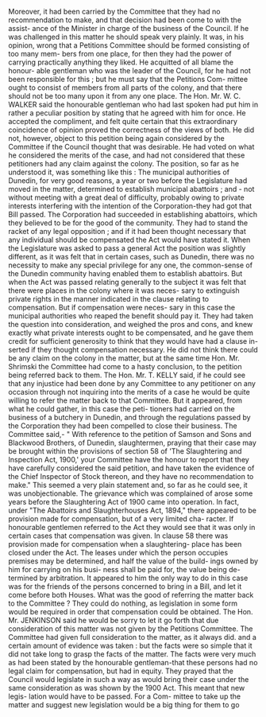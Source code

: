 Moreover, it had been carried by the Committee that they had no recommendation to make, and that decision had been come to with the assist- ance of the Minister in charge of the business of the Council. If he was challenged in this matter he should speak very plainly. It was, in his opinion, wrong that a Petitions Committee should be formed consisting of too many mem- bers from one place, for then they had the power of carrying practically anything they liked. He acquitted of all blame the honour- able gentleman who was the leader of the Council, for he had not been responsible for this ; but he must say that the Petitions Com- mittee ought to consist of members from all parts of the colony, and that there should not be too many upon it from any one place. The Hon. Mr. W. C. WALKER said the honourable gentleman who had last spoken had put him in rather a peculiar position by stating that he agreed with him for once. He accepted the compliment, and felt quite certain that this extraordinary coincidence of opinion proved the correctness of the views of both. He did not, however, object to this petition being again considered by the Committee if the Council thought that was desirable. He had voted on what he considered the merits of the case, and had not considered that these petitioners had any claim against the colony. The position, so far as he understood it, was something like this : The municipal authorities of Dunedin, for very good reasons, a year or two before the Legislature had moved in the matter, determined to establish municipal abattoirs ; and - not without meeting with a great deal of difficulty, probably owing to private interests interfering with the intention of the Corporation-they had got that Bill passed. The Corporation had succeeded in establishing abattoirs, which they believed to be for the good of the community. They had to stand the racket of any legal opposition ; and if it had been thought necessary that any individual should be compensated the Act would have stated it. When the Legislature was asked to pass a general Act the position was slightly different, as it was felt that in certain cases, such as Dunedin, there was no necessity to make any special privilege for any one, the common-sense of the Dunedin community having enabled them to establish abattoirs. But when the Act was passed relating generally to the subject it was felt that there were places in the colony where it was neces- sary to extinguish private rights in the manner indicated in the clause relating to compensation. But if compensation were neces- sary in this case the municipal authorities who reaped the benefit should pay it. They had taken the question into consideration, and weighed the pros and cons, and knew exactly what private interests ought to be compensated, and he gave them credit for sufficient generosity to think that they would have had a clause in- serted if they thought compensation necessary. He did not think there could be any claim on the colony in the matter, but at the same time Hon. Mr. Shrimski the Committee had come to a hasty conclusion, to the petition being referred back to them. The Hon. Mr. T. KELLY said, if he could see that any injustice had been done by any Committee to any petitioner on any occasion through not inquiring into the merits of a case he would be quite willing to refer the matter back to that Committee. But it appeared, from what he could gather, in this case the peti- tioners had carried on the business of a butchery in Dunedin, and through the regulations passed by the Corporation they had been compelled to close their business. The Committee said,- " With reference to the petition of Samson and Sons and Blackwood Brothers, of Dunedin, slaughtermen, praying that their case may be brought within the provisions of section 58 of 'The Slaughtering and Inspection Act, 1900,' your Committee have the honour to report that they have carefully considered the said petition, and have taken the evidence of the Chief Inspector of Stock thereon, and they have no recommendation to make." This seemed a very plain statement and, so far as he could see, it was unobjectionable. The grievance which was complained of arose some years before the Slaughtering Act of 1900 came into operation. In fact, under "The Abattoirs and Slaughterhouses Act, 1894," there appeared to be provision made for compensation, but of a very limited cha- racter. If honourable gentlemen referred to the Act they would see that it was only in certain cases that compensation was given. In clause 58 there was provision made for compensation when a slaughtering- place has been closed under the Act. The leases under which the person occupies premises may be determined, and half the value of the build- ings owned by him for carrying on his busi- ness shall be paid for, the value being de- termined by arbitration. It appeared to him the only way to do in this case was for the friends of the persons concerned to bring in a Bill, and let it come before both Houses. What was the good of referring the matter back to the Committee ? They could do nothing, as legislation in some form would be required in order that compensation could be obtained. The Hon. Mr. JENKINSON said he would be sorry to let it go forth that due consideration of this matter was not given by the Petitions Committee. The Committee had given full consideration to the matter, as it always did. and a certain amount of evidence was taken : but the facts were so simple that it did not take long to grasp the facts of the matter. The facts were very much as had been stated by the honourable gentleman-that these persons had no legal claim for compensation, but had in equity. They prayed that the Council would legislate in such a way as would bring their case under the same consideration as was shown by the 1900 Act. This meant that new legis- lation would have to be passed. For a Com- mittee to take up the matter and suggest new legislation would be a big thing for them to go 